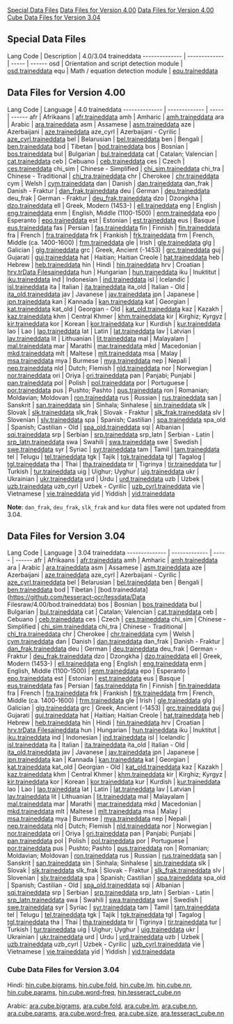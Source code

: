 [Special Data Files](#special-data-files)
[Data Files for Version 4.00](#data-files-for-version-400)
[Data Files for Version 4.00](#data-files-for-version-304)
[Cube Data Files for Version 3.04](#cube-data-files-for-version-304)

## Special Data Files

Lang Code | Description | 4.0/3.04 traineddata
-------------- | ------------- | ----- | ------
osd | Orientation and script detection module | [osd.traineddata](https://github.com/tesseract-ocr/tessdata/raw/3.04.00/osd.traineddata)
equ | Math / equation detection module | [equ.traineddata](https://github.com/tesseract-ocr/tessdata/raw/3.04.00/equ.traineddata)

## Data Files for Version 4.00

Lang Code | Language | 4.0 traineddata
-------------- | ------------- | ----- | ------
afr | Afrikaans | [afr.traineddata](https://github.com/tesseract-ocr/tessdata/raw/4.00/afr.traineddata)
amh | Amharic | [amh.traineddata](https://github.com/tesseract-ocr/tessdata/raw/4.00/amh.traineddata)
ara | Arabic | [ara.traineddata](https://github.com/tesseract-ocr/tessdata/raw/4.00/ara.traineddata)
asm | Assamese | [asm.traineddata](https://github.com/tesseract-ocr/tessdata/raw/4.00/asm.traineddata)
aze | Azerbaijani | [aze.traineddata](https://github.com/tesseract-ocr/tessdata/raw/4.00/aze.traineddata)
aze_cyrl | Azerbaijani - Cyrilic | [aze_cyrl.traineddata](https://github.com/tesseract-ocr/tessdata/raw/4.00/aze_cyrl.traineddata)
bel | Belarusian | [bel.traineddata](https://github.com/tesseract-ocr/tessdata/raw/4.00/bel.traineddata)
ben | Bengali | [ben.traineddata](https://github.com/tesseract-ocr/tessdata/raw/4.00/ben.traineddata)
bod | Tibetan | [bod.traineddata](https://github.com/tesseract-ocr/tessdata/raw/4.00/bod.traineddata)
bos | Bosnian | [bos.traineddata](https://github.com/tesseract-ocr/tessdata/raw/4.00/bos.traineddata)
bul | Bulgarian | [bul.traineddata](https://github.com/tesseract-ocr/tessdata/raw/4.00/bul.traineddata)
cat | Catalan; Valencian | [cat.traineddata](https://github.com/tesseract-ocr/tessdata/raw/4.00/cat.traineddata)
ceb | Cebuano | [ceb.traineddata](https://github.com/tesseract-ocr/tessdata/raw/4.00/ceb.traineddata)
ces | Czech | [ces.traineddata](https://github.com/tesseract-ocr/tessdata/raw/4.00/ces.traineddata)
chi_sim | Chinese - Simplified | [chi_sim.traineddata](https://github.com/tesseract-ocr/tessdata/raw/4.00/chi_sim.traineddata)
chi_tra | Chinese - Traditional | [chi_tra.traineddata](https://github.com/tesseract-ocr/tessdata/raw/4.0/chi_tra.traineddata)
chr | Cherokee | [chr.traineddata](https://github.com/tesseract-ocr/tessdata/raw/4.00/chr.traineddata)
cym | Welsh | [cym.traineddata](https://github.com/tesseract-ocr/tessdata/raw/4.00/cym.traineddata)
dan | Danish | [dan.traineddata](https://github.com/tesseract-ocr/tessdata/raw/4.00/dan.traineddata)
dan_frak | Danish - Fraktur | [dan_frak.traineddata](https://github.com/tesseract-ocr/tessdata/raw/4.00/dan_frak.traineddata)
deu | German | [deu.traineddata](https://github.com/tesseract-ocr/tessdata/raw/4.00/deu.traineddata)
deu_frak | German - Fraktur | [deu_frak.traineddata](https://github.com/tesseract-ocr/tessdata/raw/4.00/deu_frak.traineddata)
dzo | Dzongkha | [dzo.traineddata](https://github.com/tesseract-ocr/tessdata/raw/4.00/dzo.traineddata)
ell | Greek, Modern (1453-) | [ell.traineddata](https://github.com/tesseract-ocr/tessdata/raw/4.00/ell.traineddata)
eng | English | [eng.traineddata](https://github.com/tesseract-ocr/tessdata/raw/4.00/eng.traineddata)
enm | English, Middle (1100-1500) | [enm.traineddata](https://github.com/tesseract-ocr/tessdata/raw/4.00/enm.traineddata)
epo | Esperanto | [epo.traineddata](https://github.com/tesseract-ocr/tessdata/raw/4.00/epo.traineddata)
est | Estonian | [est.traineddata](https://github.com/tesseract-ocr/tessdata/raw/4.00/est.traineddata)
eus | Basque | [eus.traineddata](https://github.com/tesseract-ocr/tessdata/raw/4.00/eus.traineddata)
fas | Persian | [fas.traineddata](https://github.com/tesseract-ocr/tessdata/raw/4.00/fas.traineddata)
fin | Finnish | [fin.traineddata](https://github.com/tesseract-ocr/tessdata/raw/4.00/fin.traineddata)
fra | French | [fra.traineddata](https://github.com/tesseract-ocr/tessdata/raw/4.00/fra.traineddata)
frk | Frankish | [frk.traineddata](https://github.com/tesseract-ocr/tessdata/raw/4.00/frk.traineddata)
frm | French, Middle (ca. 1400-1600) | [frm.traineddata](https://github.com/tesseract-ocr/tessdata/raw/4.00/frm.traineddata)
gle | Irish | [gle.traineddata](https://github.com/tesseract-ocr/tessdata/raw/4.00/gle.traineddata)
glg | Galician | [glg.traineddata](https://github.com/tesseract-ocr/tessdata/raw/4.00/glg.traineddata)
grc | Greek, Ancient (-1453) | [grc.traineddata](https://github.com/tesseract-ocr/tessdata/raw/4.00/grc.traineddata)
guj | Gujarati | [guj.traineddata](https://github.com/tesseract-ocr/tessdata/raw/4.00/guj.traineddata)
hat | Haitian; Haitian Creole | [hat.traineddata](https://github.com/tesseract-ocr/tessdata/raw/4.00/hat.traineddata)
heb | Hebrew | [heb.traineddata](https://github.com/tesseract-ocr/tessdata/raw/4.00/heb.traineddata)
hin | Hindi | [hin.traineddata](https://github.com/tesseract-ocr/tessdata/raw/4.00/hin.traineddata)
hrv | Croatian | [hrv.trData Filesaineddata](hrv.traineddata)
hun | Hungarian | [hun.traineddata](https://github.com/tesseract-ocr/tessdata/raw/4.00/hun.traineddata)
iku | Inuktitut | [iku.traineddata](https://github.com/tesseract-ocr/tessdata/raw/4.00/iku.traineddata)
ind | Indonesian | [ind.traineddata](https://github.com/tesseract-ocr/tessdata/raw/4.00/ind.traineddata)
isl | Icelandic | [isl.traineddata](https://github.com/tesseract-ocr/tessdata/raw/4.00/isl.traineddata)
ita | Italian | [ita.traineddata](https://github.com/tesseract-ocr/tessdata/raw/4.00/ita.traineddata)
ita_old | Italian - Old | [ita_old.traineddata](https://github.com/tesseract-ocr/tessdata/raw/4.00/ita_old.traineddata)
jav | Javanese | [jav.traineddata](https://github.com/tesseract-ocr/tessdata/raw/4.00/jav.traineddata)
jpn | Japanese | [jpn.traineddata](https://github.com/tesseract-ocr/tessdata/raw/4.00/jpn.traineddata)
kan | Kannada | [kan.traineddata](https://github.com/tesseract-ocr/tessdata/raw/4.00/kan.traineddata)
kat | Georgian | [kat.traineddata](https://github.com/tesseract-ocr/tessdata/raw/4.00/kat.traineddata)
kat_old | Georgian - Old | [kat_old.traineddata](https://github.com/tesseract-ocr/tessdata/raw/4.00/kat_old.traineddata)
kaz | Kazakh | [kaz.traineddata](https://github.com/tesseract-ocr/tessdata/raw/4.00/kaz.traineddata)
khm | Central Khmer | [khm.traineddata](https://github.com/tesseract-ocr/tessdata/raw/4.00/khm.traineddata)
kir | Kirghiz; Kyrgyz | [kir.traineddata](https://github.com/tesseract-ocr/tessdata/raw/4.00/kir.traineddata)
kor | Korean | [kor.traineddata](https://github.com/tesseract-ocr/tessdata/raw/4.00/kor.traineddata)
kur | Kurdish | [kur.traineddata](https://github.com/tesseract-ocr/tessdata/raw/4.00/kur.traineddata)
lao | Lao | [lao.traineddata](https://github.com/tesseract-ocr/tessdata/raw/4.00/lao.traineddata)
lat | Latin | [lat.traineddata](https://github.com/tesseract-ocr/tessdata/raw/4.00/lat.traineddata)
lav | Latvian | [lav.traineddata](https://github.com/tesseract-ocr/tessdata/raw/4.00/lav.traineddata)
lit | Lithuanian | [lit.traineddata](https://github.com/tesseract-ocr/tessdata/raw/4.00/lit.traineddata)
mal | Malayalam | [mal.traineddata](https://github.com/tesseract-ocr/tessdata/raw/4.00/mal.traineddata)
mar | Marathi | [mar.traineddata](https://github.com/tesseract-ocr/tessdata/raw/4.00/mar.traineddata)
mkd | Macedonian | [mkd.traineddata](https://github.com/tesseract-ocr/tessdata/raw/4.00/mkd.traineddata)
mlt | Maltese | [mlt.traineddata](https://github.com/tesseract-ocr/tessdata/raw/4.00/mlt.traineddata)
msa | Malay | [msa.traineddata](https://github.com/tesseract-ocr/tessdata/raw/4.00/msa.traineddata)
mya | Burmese | [mya.traineddata](https://github.com/tesseract-ocr/tessdata/raw/4.00/mya.traineddata)
nep | Nepali | [nep.traineddata](https://github.com/tesseract-ocr/tessdata/raw/4.00/nep.traineddata)
nld | Dutch; Flemish | [nld.traineddata](https://github.com/tesseract-ocr/tessdata/raw/4.00/nld.traineddata)
nor | Norwegian | [nor.traineddata](https://github.com/tesseract-ocr/tessdata/raw/4.00/nor.traineddata)
ori | Oriya | [ori.traineddata](https://github.com/tesseract-ocr/tessdata/raw/4.00/ori.traineddata)
pan | Panjabi; Punjabi | [pan.traineddata](https://github.com/tesseract-ocr/tessdata/raw/4.00/pan.traineddata)
pol | Polish | [pol.traineddata](https://github.com/tesseract-ocr/tessdata/raw/4.00/pol.traineddata)
por | Portuguese | [por.traineddata](https://github.com/tesseract-ocr/tessdata/raw/4.00/por.traineddata)
pus | Pushto; Pashto | [pus.traineddata](https://github.com/tesseract-ocr/tessdata/raw/4.00/pus.traineddata)
ron | Romanian; Moldavian; Moldovan | [ron.traineddata](https://github.com/tesseract-ocr/tessdata/raw/4.00/ron.traineddata)
rus | Russian | [rus.traineddata](https://github.com/tesseract-ocr/tessdata/raw/4.00/rus.traineddata)
san | Sanskrit | [san.traineddata](https://github.com/tesseract-ocr/tessdata/raw/4.00/san.traineddata)
sin | Sinhala; Sinhalese | [sin.traineddata](https://github.com/tesseract-ocr/tessdata/raw/4.00/sin.traineddata)
slk | Slovak | [slk.traineddata](https://github.com/tesseract-ocr/tessdata/raw/4.00/slk.traineddata)
slk_frak | Slovak - Fraktur | [slk_frak.traineddata](https://github.com/tesseract-ocr/tessdata/raw/4.00/slk_frak.traineddata)
slv | Slovenian | [slv.traineddata](https://github.com/tesseract-ocr/tessdata/raw/4.00/slv.traineddata)
spa | Spanish; Castilian | [spa.traineddata](https://github.com/tesseract-ocr/tessdata/raw/4.00/spa.traineddata)
spa_old | Spanish; Castilian - Old | [spa_old.traineddata](https://github.com/tesseract-ocr/tessdata/raw/4.00/spa_old.traineddata)
sqi | Albanian | [sqi.traineddata](https://github.com/tesseract-ocr/tessdata/raw/4.00/sqi.traineddata)
srp | Serbian | [srp.traineddata](https://github.com/tesseract-ocr/tessdata/raw/4.00/srp.traineddata)
srp_latn | Serbian - Latin | [srp_latn.traineddata](https://github.com/tesseract-ocr/tessdata/raw/4.00/srp_latn.traineddata)
swa | Swahili | [swa.traineddata](https://github.com/tesseract-ocr/tessdata/raw/4.00/swa.traineddata)
swe | Swedish | [swe.traineddata](https://github.com/tesseract-ocr/tessdata/raw/4.00/swe.traineddata)
syr | Syriac | [syr.traineddata](https://github.com/tesseract-ocr/tessdata/raw/4.00/syr.traineddata)
tam | Tamil | [tam.traineddata](https://github.com/tesseract-ocr/tessdata/raw/4.00/tam.traineddata)
tel | Telugu | [tel.traineddata](https://github.com/tesseract-ocr/tessdata/raw/4.00/tel.traineddata)
tgk | Tajik | [tgk.traineddata](https://github.com/tesseract-ocr/tessdata/raw/4.00/tgk.traineddata)
tgl | Tagalog | [tgl.traineddata](https://github.com/tesseract-ocr/tessdata/raw/4.00/tgl.traineddata)
tha | Thai | [tha.traineddata](https://github.com/tesseract-ocr/tessdata/raw/4.00/tha.traineddata)
tir | Tigrinya | [tir.traineddata](https://github.com/tesseract-ocr/tessdata/raw/4.00/tir.traineddata)
tur | Turkish | [tur.traineddata](https://github.com/tesseract-ocr/tessdata/raw/4.00/tur.traineddata)
uig | Uighur; Uyghur | [uig.traineddata](https://github.com/tesseract-ocr/tessdata/raw/4.00/uig.traineddata)
ukr | Ukrainian | [ukr.traineddata](https://github.com/tesseract-ocr/tessdata/raw/4.00/ukr.traineddata)
urd | Urdu | [urd.traineddata](https://github.com/tesseract-ocr/tessdata/raw/4.00/urd.traineddata)
uzb | Uzbek | [uzb.traineddata](https://github.com/tesseract-ocr/tessdata/raw/4.00/uzb.traineddata)
uzb_cyrl | Uzbek - Cyrilic | [uzb_cyrl.traineddata](https://github.com/tesseract-ocr/tessdata/raw/4.00/uzb_cyrl.traineddata)
vie | Vietnamese | [vie.traineddata](https://github.com/tesseract-ocr/tessdata/raw/4.00/vie.traineddata)
yid | Yiddish | [yid.traineddata](https://github.com/tesseract-ocr/tessdata/raw/4.00/yid.traineddata)

**Note**: `dan_frak`, `deu_frak`, `slk_frak` and `kur` data files were not updated from 3.04.


## Data Files for Version 3.04

Lang Code | Language | 3.04 traineddata
-------------- | ------------- | ----- | ------
afr | Afrikaans | [afr.traineddata](https://github.com/tesseract-ocr/tessdata/raw/3.04.00/afr.traineddata)
amh | Amharic | [amh.traineddata](https://github.com/tesseract-ocr/tessdata/raw/3.04.00/amh.traineddata)
ara | Arabic | [ara.traineddata](https://github.com/tesseract-ocr/tessdata/raw/3.04.00/ara.traineddata)
asm | Assamese | [asm.traineddata](https://github.com/tesseract-ocr/tessdata/raw/3.04.00/asm.traineddata)
aze | Azerbaijani | [aze.traineddata](https://github.com/tesseract-ocr/tessdata/raw/3.04.00/aze.traineddata)
aze_cyrl | Azerbaijani - Cyrilic | [aze_cyrl.traineddata](https://github.com/tesseract-ocr/tessdata/raw/3.04.00/aze_cyrl.traineddata)
bel | Belarusian | [bel.traineddata](https://github.com/tesseract-ocr/tessdata/raw/3.04.00/bel.traineddata)
ben | Bengali | [ben.traineddata](https://github.com/tesseract-ocr/tessdata/raw/3.04.00/ben.traineddata)
bod | Tibetan | [bod.traineddata](https://github.com/tesseract-ocr/tessdata/Data Filesraw/4.00/bod.traineddata)
bos | Bosnian | [bos.traineddata](https://github.com/tesseract-ocr/tessdata/raw/3.04.00/bos.traineddata)
bul | Bulgarian | [bul.traineddata](https://github.com/tesseract-ocr/tessdata/raw/3.04.00/bul.traineddata)
cat | Catalan; Valencian | [cat.traineddata](https://github.com/tesseract-ocr/tessdata/raw/3.04.00/cat.traineddata)
ceb | Cebuano | [ceb.traineddata](https://github.com/tesseract-ocr/tessdata/raw/3.04.00/ceb.traineddata)
ces | Czech | [ces.traineddata](https://github.com/tesseract-ocr/tessdata/raw/3.04.00/ces.traineddata)
chi_sim | Chinese - Simplified | [chi_sim.traineddata](https://github.com/tesseract-ocr/tessdata/raw/3.04.00/chi_sim.traineddata)
chi_tra | Chinese - Traditional | [chi_tra.traineddata](https://github.com/tesseract-ocr/tessdata/raw/3.04.00/chi_tra.traineddata)
chr | Cherokee | [chr.traineddata](https://github.com/tesseract-ocr/tessdata/raw/3.04.00/chr.traineddata)
cym | Welsh | [cym.traineddata](https://github.com/tesseract-ocr/tessdata/raw/3.04.00/cym.traineddata)
dan | Danish | [dan.traineddata](https://github.com/tesseract-ocr/tessdata/raw/3.04.00/dan.traineddata)
dan_frak | Danish - Fraktur | [dan_frak.traineddata](https://github.com/tesseract-ocr/tessdata/raw/3.04.00/dan_frak.traineddata)
deu | German | [deu.traineddata](https://github.com/tesseract-ocr/tessdata/raw/3.04.00/deu.traineddata)
deu_frak | German - Fraktur | [deu_frak.traineddata](https://github.com/tesseract-ocr/tessdata/raw/3.04.00/deu_frak.traineddata)
dzo | Dzongkha | [dzo.traineddata](https://github.com/tesseract-ocr/tessdata/raw/3.04.00/dzo.traineddata)
ell | Greek, Modern (1453-) | [ell.traineddata](https://github.com/tesseract-ocr/tessdata/raw/3.04.00/ell.traineddata)
eng | English | [eng.traineddata](https://github.com/tesseract-ocr/tessdata/raw/3.04.00/eng.traineddata)
enm | English, Middle (1100-1500) | [enm.traineddata](https://github.com/tesseract-ocr/tessdata/raw/3.04.00/enm.traineddata)
epo | Esperanto | [epo.traineddata](https://github.com/tesseract-ocr/tessdata/raw/3.04.00/epo.traineddata)
est | Estonian | [est.traineddata](https://github.com/tesseract-ocr/tessdata/raw/3.04.00/est.traineddata)
eus | Basque | [eus.traineddata](https://github.com/tesseract-ocr/tessdata/raw/3.04.00/eus.traineddata)
fas | Persian | [fas.traineddata](https://github.com/tesseract-ocr/tessdata/raw/3.04.00/fas.traineddata)
fin | Finnish | [fin.traineddata](https://github.com/tesseract-ocr/tessdata/raw/3.04.00/fin.traineddata)
fra | French | [fra.traineddata](https://github.com/tesseract-ocr/tessdata/raw/3.04.00/fra.traineddata)
frk | Frankish | [frk.traineddata](https://github.com/tesseract-ocr/tessdata/raw/3.04.00/frk.traineddata)
frm | French, Middle (ca. 1400-1600) | [frm.traineddata](https://github.com/tesseract-ocr/tessdata/raw/3.04.00/frm.traineddata)
gle | Irish | [gle.traineddata](https://github.com/tesseract-ocr/tessdata/raw/3.04.00/gle.traineddata)
glg | Galician | [glg.traineddata](https://github.com/tesseract-ocr/tessdata/raw/3.04.00/glg.traineddata)
grc | Greek, Ancient (-1453) | [grc.traineddata](https://github.com/tesseract-ocr/tessdata/raw/3.04.00/grc.traineddata)
guj | Gujarati | [guj.traineddata](https://github.com/tesseract-ocr/tessdata/raw/3.04.00/guj.traineddata)
hat | Haitian; Haitian Creole | [hat.traineddata](https://github.com/tesseract-ocr/tessdata/raw/3.04.00/hat.traineddata)
heb | Hebrew | [heb.traineddata](https://github.com/tesseract-ocr/tessdata/raw/3.04.00/heb.traineddata)
hin | Hindi | [hin.traineddata](https://github.com/tesseract-ocr/tessdata/raw/3.04.00/hin.traineddata)
hrv | Croatian | [hrv.trData Filesaineddata](hrv.traineddata)
hun | Hungarian | [hun.traineddata](https://github.com/tesseract-ocr/tessdata/raw/3.04.00/hun.traineddata)
iku | Inuktitut | [iku.traineddata](https://github.com/tesseract-ocr/tessdata/raw/3.04.00/iku.traineddata)
ind | Indonesian | [ind.traineddata](https://github.com/tesseract-ocr/tessdata/raw/3.04.00/ind.traineddata)
isl | Icelandic | [isl.traineddata](https://github.com/tesseract-ocr/tessdata/raw/3.04.00/isl.traineddata)
ita | Italian | [ita.traineddata](https://github.com/tesseract-ocr/tessdata/raw/3.04.00/ita.traineddata)
ita_old | Italian - Old | [ita_old.traineddata](https://github.com/tesseract-ocr/tessdata/raw/3.04.00/ita_old.traineddata)
jav | Javanese | [jav.traineddata](https://github.com/tesseract-ocr/tessdata/raw/3.04.00/jav.traineddata)
jpn | Japanese | [jpn.traineddata](https://github.com/tesseract-ocr/tessdata/raw/3.04.00/jpn.traineddata)
kan | Kannada | [kan.traineddata](https://github.com/tesseract-ocr/tessdata/raw/3.04.00/kan.traineddata)
kat | Georgian | [kat.traineddata](https://github.com/tesseract-ocr/tessdata/raw/3.04.00/kat.traineddata)
kat_old | Georgian - Old | [kat_old.traineddata](https://github.com/tesseract-ocr/tessdata/raw/3.04.00/kat_old.traineddata)
kaz | Kazakh | [kaz.traineddata](https://github.com/tesseract-ocr/tessdata/raw/3.04.00/kaz.traineddata)
khm | Central Khmer | [khm.traineddata](https://github.com/tesseract-ocr/tessdata/raw/3.04.00/khm.traineddata)
kir | Kirghiz; Kyrgyz | [kir.traineddata](https://github.com/tesseract-ocr/tessdata/raw/3.04.00/kir.traineddata)
kor | Korean | [kor.traineddata](https://github.com/tesseract-ocr/tessdata/raw/3.04.00/kor.traineddata)
kur | Kurdish | [kur.traineddata](https://github.com/tesseract-ocr/tessdata/raw/3.04.00/kur.traineddata)
lao | Lao | [lao.traineddata](https://github.com/tesseract-ocr/tessdata/raw/3.04.00/lao.traineddata)
lat | Latin | [lat.traineddata](https://github.com/tesseract-ocr/tessdata/raw/3.04.00/lat.traineddata)
lav | Latvian | [lav.traineddata](https://github.com/tesseract-ocr/tessdata/raw/3.04.00/lav.traineddata)
lit | Lithuanian | [lit.traineddata](https://github.com/tesseract-ocr/tessdata/raw/3.04.00/lit.traineddata)
mal | Malayalam | [mal.traineddata](https://github.com/tesseract-ocr/tessdata/raw/3.04.00/mal.traineddata)
mar | Marathi | [mar.traineddata](https://github.com/tesseract-ocr/tessdata/raw/3.04.00/mar.traineddata)
mkd | Macedonian | [mkd.traineddata](https://github.com/tesseract-ocr/tessdata/raw/3.04.00/mkd.traineddata)
mlt | Maltese | [mlt.traineddata](https://github.com/tesseract-ocr/tessdata/raw/3.04.00/mlt.traineddata)
msa | Malay | [msa.traineddata](https://github.com/tesseract-ocr/tessdata/raw/3.04.00/msa.traineddata)
mya | Burmese | [mya.traineddata](https://github.com/tesseract-ocr/tessdata/raw/3.04.00/mya.traineddata)
nep | Nepali | [nep.traineddata](https://github.com/tesseract-ocr/tessdata/raw/3.04.00/nep.traineddata)
nld | Dutch; Flemish | [nld.traineddata](https://github.com/tesseract-ocr/tessdata/raw/3.04.00/nld.traineddata)
nor | Norwegian | [nor.traineddata](https://github.com/tesseract-ocr/tessdata/raw/3.04.00/nor.traineddata)
ori | Oriya | [ori.traineddata](https://github.com/tesseract-ocr/tessdata/raw/3.04.00/ori.traineddata)
pan | Panjabi; Punjabi | [pan.traineddata](https://github.com/tesseract-ocr/tessdata/raw/3.04.00/pan.traineddata)
pol | Polish | [pol.traineddata](https://github.com/tesseract-ocr/tessdata/raw/3.04.00/pol.traineddata)
por | Portuguese | [por.traineddata](https://github.com/tesseract-ocr/tessdata/raw/3.04.00/por.traineddata)
pus | Pushto; Pashto | [pus.traineddata](https://github.com/tesseract-ocr/tessdata/raw/3.04.00/pus.traineddata)
ron | Romanian; Moldavian; Moldovan | [ron.traineddata](https://github.com/tesseract-ocr/tessdata/raw/3.04.00/ron.traineddata)
rus | Russian | [rus.traineddata](https://github.com/tesseract-ocr/tessdata/raw/3.04.00/rus.traineddata)
san | Sanskrit | [san.traineddata](https://github.com/tesseract-ocr/tessdata/raw/3.04.00/san.traineddata)
sin | Sinhala; Sinhalese | [sin.traineddata](https://github.com/tesseract-ocr/tessdata/raw/3.04.00/sin.traineddata)
slk | Slovak | [slk.traineddata](https://github.com/tesseract-ocr/tessdata/raw/3.04.00/slk.traineddata)
slk_frak | Slovak - Fraktur | [slk_frak.traineddata](https://github.com/tesseract-ocr/tessdata/raw/3.04.00/slk_frak.traineddata)
slv | Slovenian | [slv.traineddata](https://github.com/tesseract-ocr/tessdata/raw/3.04.00/slv.traineddata)
spa | Spanish; Castilian | [spa.traineddata](https://github.com/tesseract-ocr/tessdata/raw/3.04.00/spa.traineddata)
spa_old | Spanish; Castilian - Old | [spa_old.traineddata](https://github.com/tesseract-ocr/tessdata/raw/3.04.00/spa_old.traineddata)
sqi | Albanian | [sqi.traineddata](https://github.com/tesseract-ocr/tessdata/raw/3.04.00/sqi.traineddata)
srp | Serbian | [srp.traineddata](https://github.com/tesseract-ocr/tessdata/raw/3.04.00/srp.traineddata)
srp_latn | Serbian - Latin | [srp_latn.traineddata](https://github.com/tesseract-ocr/tessdata/raw/3.04.00/srp_latn.traineddata)
swa | Swahili | [swa.traineddata](https://github.com/tesseract-ocr/tessdata/raw/3.04.00/swa.traineddata)
swe | Swedish | [swe.traineddata](https://github.com/tesseract-ocr/tessdata/raw/3.04.00/swe.traineddata)
syr | Syriac | [syr.traineddata](https://github.com/tesseract-ocr/tessdata/raw/3.04.00/syr.traineddata)
tam | Tamil | [tam.traineddata](https://github.com/tesseract-ocr/tessdata/raw/3.04.00/tam.traineddata)
tel | Telugu | [tel.traineddata](https://github.com/tesseract-ocr/tessdata/raw/3.04.00/tel.traineddata)
tgk | Tajik | [tgk.traineddata](https://github.com/tesseract-ocr/tessdata/raw/3.04.00/tgk.traineddata)
tgl | Tagalog | [tgl.traineddata](https://github.com/tesseract-ocr/tessdata/raw/3.04.00/tgl.traineddata)
tha | Thai | [tha.traineddata](https://github.com/tesseract-ocr/tessdata/raw/3.04.00/tha.traineddata)
tir | Tigrinya | [tir.traineddata](https://github.com/tesseract-ocr/tessdata/raw/3.04.00/tir.traineddata)
tur | Turkish | [tur.traineddata](https://github.com/tesseract-ocr/tessdata/raw/3.04.00/tur.traineddata)
uig | Uighur; Uyghur | [uig.traineddata](https://github.com/tesseract-ocr/tessdata/raw/3.04.00/uig.traineddata)
ukr | Ukrainian | [ukr.traineddata](https://github.com/tesseract-ocr/tessdata/raw/3.04.00/ukr.traineddata)
urd | Urdu | [urd.traineddata](https://github.com/tesseract-ocr/tessdata/raw/3.04.00/urd.traineddata)
uzb | Uzbek | [uzb.traineddata](https://github.com/tesseract-ocr/tessdata/raw/3.04.00/uzb.traineddata)
uzb_cyrl | Uzbek - Cyrilic | [uzb_cyrl.traineddata](https://github.com/tesseract-ocr/tessdata/raw/3.04.00/uzb_cyrl.traineddata)
vie | Vietnamese | [vie.traineddata](https://github.com/tesseract-ocr/tessdata/raw/3.04.00/vie.traineddata)
yid | Yiddish | [yid.traineddata](https://github.com/tesseract-ocr/tessdata/raw/3.04.00/yid.traineddata)

### Cube Data Files for Version 3.04

Hindi:
[hin.cube.bigrams](https://github.com/tesseract-ocr/tessdata/raw/3.04.00/hin.cube.bigrams), 
[hin.cube.fold](https://github.com/tesseract-ocr/tessdata/raw/3.04.00/hin.cube.fold), 
[hin.cube.lm](https://github.com/tesseract-ocr/tessdata/raw/3.04.00/hin.cube.lm), 
[hin.cube.nn](https://github.com/tesseract-ocr/tessdata/raw/3.04.00/hin.cube.nn), 
[hin.cube.params](https://github.com/tesseract-ocr/tessdata/raw/3.04.00/hin.cube.params), 
[hin.cube.word-freq](https://github.com/tesseract-ocr/tessdata/raw/3.04.00/hin.cube.word-freq), 
[hin.tesseract_cube.nn](https://github.com/tesseract-ocr/tessdata/raw/3.04.00/hin.tesseract_cube.nn)

Arabic:
[ara.cube.bigrams](https://github.com/tesseract-ocr/tessdata/raw/3.04.00/ara.cube.bigrams), 
[ara.cube.fold](https://github.com/tesseract-ocr/tessdata/raw/3.04.00/ara.cube.fold), 
[ara.cube.lm](https://github.com/tesseract-ocr/tessdata/raw/3.04.00/ara.cube.lm), 
[ara.cube.nn](https://github.com/tesseract-ocr/tessdata/raw/3.04.00/ara.cube.nn), 
[ara.cube.params](https://github.com/tesseract-ocr/tessdata/raw/3.04.00/ara.cube.params), 
[ara.cube.word-freq](https://github.com/tesseract-ocr/tessdata/raw/3.04.00/ara.cube.word-freq), 
[ara.cube.size](https://github.com/tesseract-ocr/tessdata/raw/3.04.00/ara.cube.size), 
[ara.tesseract_cube.nn](https://github.com/tesseract-ocr/tessdata/raw/3.04.00/ara.tesseract_cube.nn)
